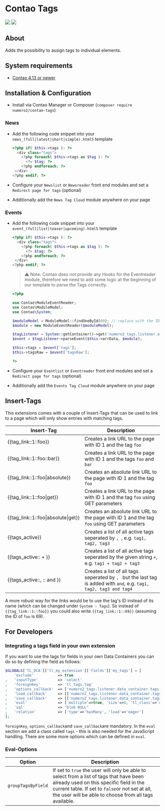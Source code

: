 Contao Tags
=======================

[![](https://img.shields.io/packagist/v/numero2/contao-tags.svg?style=flat-square)](https://packagist.org/packages/numero2/contao-tags) [![](https://img.shields.io/badge/License-LGPL%20v3-blue.svg?style=flat-square)](http://www.gnu.org/licenses/lgpl-3.0)

## About

Adds the possibility to assign tags to individual elements.

## System requirements

* [Contao 4.13 or newer](https://github.com/contao/contao)

## Installation & Configuration

* Install via Contao Manager or Composer (`composer require numero2/contao-tags`)

### News

* Add the following code snippet into your `news_(full|latest|short|simple).html5` template

  ```php
  <?php if( $this->tags ): ?>
    <div class="tags">
      <?php foreach( $this->tags as $tag ): ?>
        <?= $tag; ?>
      <?php endforeach; ?>
   </div>
  <?php endif; ?>
  ```

* Configure your `Newslist` or `Newsreader` front end modules and set a `Redirect page for tags` (optional)

* Additionally add the `News Tag Cloud` module anywhere on your page

### Events

* Add the following code snippet into your `event_(full|list|teaser|upcoming).html5` template

  ```php
  <?php if( $this->tags ): ?>
    <div class="tags">
      <?php foreach( $this->tags as $tag ): ?>
        <?= $tag; ?>
      <?php endforeach; ?>
   </div>
  <?php endif; ?>
  ```

  > ⚠️ Note: Contao does not provide any Hooks for the Eventreader module, therefore we need to add some logic at the beginning of our template to parse the Tags correctly.

  ```php
  <?php

  use Contao\ModuleEventReader;
  use Contao\ModuleModel;
  use Contao\System;

  $moduleModel = ModuleModel::findOneById(69); // replace with the ID of your actual EventReader module
  $module = new ModuleEventReader($moduleModel);

  $tagListener = System::getContainer()->get('numero2_tags.listener.events');
  $event = $tagListener->parseEvent($this->arrData, $module);

  $this->tags = $event['tags'];
  $this->tagsRaw = $event['tagsRaw'];

  ?>
  ```

* Configure your `Eventlist` or `Eventreader` front end modules and set a `Redirect page for tags` (optional)

* Additionally add the `Events Tag Cloud` module anywhere on your page

## Insert-Tags

This extensions comes with a couple of Insert-Tags that can be used to link to a page which will only show entries with matching tags.

| Insert-Tag      | Description                    |
| ------------- | ------------------------------ |
| {{tag_link::1::foo}} | Creates a link URL to the page with ID 1 and the tag `foo` |
| {{tag_link::1::foo::bar}} | Creates a link URL to the page with ID 1 and the tags `foo` and `bar` |
| {{tag_link::1::foo&#124;absolute}} | Creates an absolute link URL to the page with ID 1 and the tag `foo` |
| {{tag_link::1::foo&#124;get}} | Creates a link URL to the page with ID 1 and the tag `foo` using GET parameters |
| {{tag_link::1::foo&#124;absolute&#124;get}} | Creates an absolute link URL to the page with ID 1 and the tag `foo` using GET parameters |
| {{tags_active}} | Creates a list of all active tags seperated by `, `, e.g. `tag1, tag2, tag3` |
| {{tags_active:: + }} | Creates a list of all active tags seperated by the given string ` + `, e.g. `tag1 + tag2 + tag3` |
| {{tags_active::, :: and }} | Creates a list of all tags seperated by `, ` but the last tag is added with ` and `, e.g. `tag1, tag2, tag3 and tag4` |

A more robust way for the links would be to use the tag's ID instead of its name (which can be changed under `System › Tags`).
So instead of `{{tag_link::1::foo}}` you could also write `{{tag_link::1::69}}` (assuming the ID of `foo` is 69).

## For Developers

### Integrating a tags field in your own extension

If you want to use the tags for fields in your own Data Containers you can do so by defining the field as follows:

```php
$GLOBALS['TL_DCA']['tl_my_extension']['fields']['my_tags'] = [
    'exclude'           => true
,   'inputType'         => 'select'
,   'foreignKey'        => 'tl_tags.tag'
,   'options_callback'  => ['numero2_tags.listener.data_container.tags', 'getTagOptions']
,   'load_callback'     => [['numero2_tags.listener.data_container.tags', 'loadTags']]
,   'save_callback'     => [['numero2_tags.listener.data_container.tags', 'saveTags']]
,   'eval'              => ['multiple'=>true, 'size'=>8, 'tl_class'=>'clr long tags', 'chosen'=>true]
,   'sql'               => "blob NULL"
,   'relation'          => ['type'=>'hasMany', 'load'=>'eager']
];
```

`foreignKey`, `options_callback`and `save_callback`are mandatory.
In the `eval` section we add a class called `tags` - this is also needed for the JavaScript handling. There are some more options which can be defined in `eval`.

### Eval-Options

| Option             | Description                                                                                                                                                                                                                                     |
| ------------------ | ----------------------------------------------------------------------------------------------------------------------------------------------------------------------------------------------------------------------------------------------- |
| `groupTagsByField` | If set to `true` the user will only be able to select from a list of tags that have been already used on this specific field in the current table. If set to `false`or not set at all, the user will be able to choose from all tags available. |
